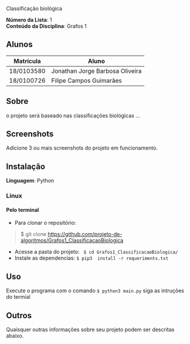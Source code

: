 
Classificação biológica

**Número da Lista**: 1<br>
**Conteúdo da Disciplina**: Grafos 1 <br>

## Alunos
|Matrícula | Aluno |
| -- | -- |
| 18/0103580  |  Jonathan Jorge Barbosa Oliveira |
| 18/0100726 | Filipe Campos Guimarães

## Sobre 
o projeto será baseado nas classificações biológicas ...

## Screenshots
Adicione 3 ou mais screenshots do projeto em funcionamento.

## Instalação 
**Linguagem**: Python
### Linux

#### Pelo terminal
- Para clonar o repositório:
> $ git clone https://github.com/projeto-de-algoritmos/Grafos1_ClassificacaoBiologica

- Acesse a pasta do projeto:
``` $ cd Grafos1_ClassificacaoBiologica/```
- Instale as dependencias:
``` $ pip3  install -r requeriments.txt ```

## Uso 
Execute o programa com o comando 
``` $ python3 main.py ```
siga as intruções do termial

## Outros 
Quaisquer outras informações sobre seu projeto podem ser descritas abaixo.




